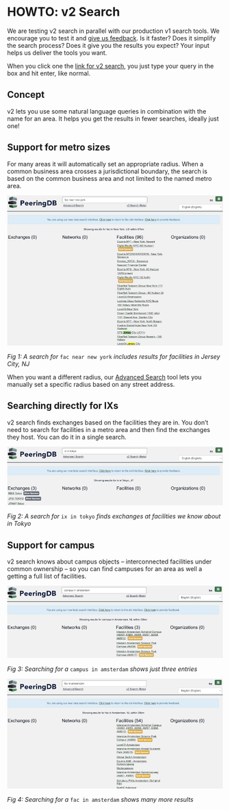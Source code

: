 # HOWTO: v2 Search

We are testing v2 search in parallel with our production v1 search tools. We encourage you to test it and [give us feedback](https://forms.gle/TYJgvrCGvyTCiaCY8). Is it faster? Does  it simplify the search process? Does it give you the results you expect? Your input helps us deliver the tools you want.

When you click one the [link for v2 search](https://www.peeringdb.com/search/v2?q=), you just type your query in the box and hit enter, like normal.

## Concept

v2 lets you use some natural language queries in combination with the name for an area. It helps you get the results in fewer searches, ideally just one!

## Support for metro sizes

For many areas it will automatically set an appropriate radius. When a common business area crosses a jurisdictional boundary, the search is based on the common business area and not limited to the named metro area.

![Search for a fac in New York](images/fac_in_new_york_includes_jersey_city.png)

*Fig 1: A search for* `fac near new york` *includes results for facilities in Jersey City, NJ*

When you want a different radius, our [Advanced Search](https://www.peeringdb.com/advanced_search) tool lets you manually set a specific radius based on any street address. 

## Searching directly for IXs

v2 search finds exchanges based on the facilities they are in. You don’t need to search for facilities in a metro area and then find the exchanges they host. You can do it in a single search.

![Search for an ix in Tokyo](images/ix_in_tokyo.png)

*Fig 2: A search for* `ix in tokyo` *finds exchanges at facilities we know about in Tokyo*

## Support for campus

v2 search knows about campus objects – interconnected facilities under common ownership – so you can find campuses for an area as well a getting a full list of facilities.

![Search for a campus in Amsterdam](images/campus_in_amsterdam.png)

*Fig 3: Searching for a* `campus in amsterdam` *shows just three entries*

![Search for a fan in Amsterdam](images/fac_in_amsterdam.png)

*Fig 4: Searching for a* `fac in amsterdam` *shows many more results*
